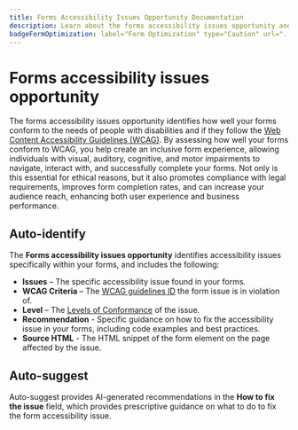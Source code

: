 ```yaml
---
title: Forms Accessibility Issues Opportunity Documentation
description: Learn about the forms accessibility issues opportunity and how to use it to improve form accessibility and user experience on your website.
badgeFormOptimization: label="Form Optimization" type="Caution" url="../../opportunity-types/form-optimization.md" tooltip="Form Optimization"
---
```


# Forms accessibility issues opportunity

<!-- ![Forms accessibility issues opportunity](./assets/accessibility-issues/hero.png){align="center"} -->

The forms accessibility issues opportunity identifies how well your forms conform to the needs of people with disabilities and if they follow the [Web Content Accessibility Guidelines (WCAG)](https://www.w3.org/TR/WCAG21/). By assessing how well your forms conform to WCAG, you help create an inclusive form experience, allowing individuals with visual, auditory, cognitive, and motor impairments to navigate, interact with, and successfully complete your forms. Not only is this essential for ethical reasons, but it also promotes compliance with legal requirements, improves form completion rates, and can increase your audience reach, enhancing both user experience and business performance.

## Auto-identify

<!-- ![Auto-identify forms accessibility issues](./assets/accessibility-issues/auto-identify.png){align="center"} -->

The **Forms accessibility issues opportunity** identifies accessibility issues specifically within your forms, and includes the following:

* **Issues** – The specific accessibility issue found in your forms.
* **WCAG Criteria** – The [WCAG guidelines ID](https://www.w3.org/TR/WCAG21/) the form issue is in violation of.
* **Level** – The [Levels of Conformance](https://www.w3.org/WAI/WCAG21/Understanding/conformance#levels) of the issue. 
* **Recommendation** - Specific guidance on how to fix the accessibility issue in your forms, including code examples and best practices.
* **Source HTML** - The HTML snippet of the form element on the page affected by the issue.

## Auto-suggest

<!-- ![Auto-suggest forms accessibility issues](./assets/accessibility-issues/auto-suggest.png){align="center"} --> 

Auto-suggest provides AI-generated recommendations in the **How to fix the issue** field, which provides prescriptive guidance on what to do to fix the form accessibility issue.

<!-- 

## Auto-optimize

[!BADGE Ultimate]{type=Positive tooltip="Ultimate"}

![Auto-optimize forms accessibility issues](./assets/accessibility-issues/auto-optimize.png){align="center"}

Sites Optimizer Ultimate adds the ability to deploy auto-optimization for the form accessibility issues found.

>[!BEGINTABS]

>[!TAB Deploy optimization]

{{auto-optimize-deploy-optimization-slack}}

>[!TAB Request approval]

{{auto-optimize-request-approval}}

>[!ENDTABS]
-->

